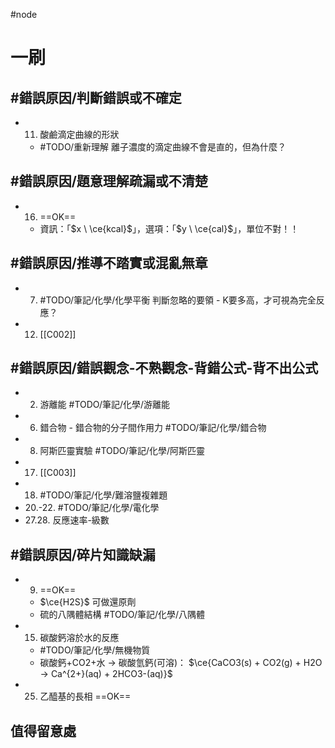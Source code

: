 #node 
# 一刷
## #錯誤原因/判斷錯誤或不確定
- 11. 酸鹼滴定曲線的形狀
	- #TODO/重新理解 離子濃度的滴定曲線不會是直的，但為什麼？

## #錯誤原因/題意理解疏漏或不清楚
- 16. ==OK==
	- 資訊：「$x \ \ce{kcal}$」，選項：「$y \ \ce{cal}$」，單位不對！！ 

## #錯誤原因/推導不踏實或混亂無章 
- 7. #TODO/筆記/化學/化學平衡 判斷忽略的要領 - K要多高，才可視為完全反應？
- 12. [[C002]]
## #錯誤原因/錯誤觀念-不熟觀念-背錯公式-背不出公式
- 2. 游離能 #TODO/筆記/化學/游離能 
- 6. 錯合物 - 錯合物的分子間作用力  #TODO/筆記/化學/錯合物
- 8. 阿斯匹靈實驗 #TODO/筆記/化學/阿斯匹靈
- 17. [[C003]]
- 18. #TODO/筆記/化學/難溶鹽複雜題
- 20.-22. #TODO/筆記/化學/電化學 
- 27.28. 反應速率-級數
## #錯誤原因/碎片知識缺漏
- 9. ==OK==
	- $\ce{H2S}$ 可做還原劑
	- 硫的八隅體結構 #TODO/筆記/化學/八隅體 
- 15. 碳酸鈣溶於水的反應
	- #TODO/筆記/化學/無機物質
	- 碳酸鈣+CO2+水 -> 碳酸氫鈣(可溶)： $\ce{CaCO3(s) + CO2(g) + H2O -> Ca^{2+}(aq) + 2HCO3-(aq)}$ 
- 25. 乙醯基的長相 ==OK==
## 值得留意處